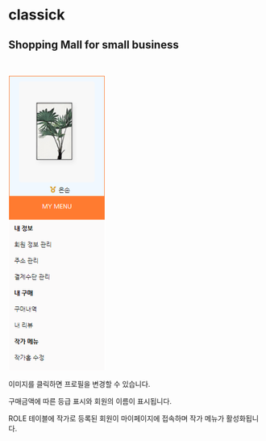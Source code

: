# classick
<link rel="stylesheet" type="text/css" href="assets/style/git.css">

Shopping Mall for small business
---

<br>

<p>
    
<div class=left>

<img src="assets/imgs/사이드메뉴.PNG" width:220px>

</div>



이미지를 클릭하면 프로필을 변경할 수 있습니다.  


    
    

    
    
구매금액에 따른 등급 표시와 회원의 이름이 표시됩니다.
    









    

ROLE 테이블에 작가로 등록된 회원이 마이페이지에 접속하며 작가 메뉴가 활성화됩니다.

    

    
<div>

</div>
</p>
